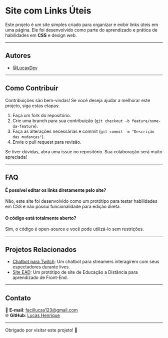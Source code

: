 # Site com Links Úteis

Este projeto é um site simples criado para organizar e exibir links úteis em uma página. Ele foi desenvolvido como parte do aprendizado e prática de habilidades em **CSS** e design web.

---

## Autores

- [@LucaxDev](https://www.instagram.com/lucaxdev/)

---

## Como Contribuir

Contribuições são bem-vindas! Se você deseja ajudar a melhorar este projeto, siga estas etapas:

1. Faça um fork do repositório.
2. Crie uma branch para sua contribuição (`git checkout -b feature/nome-da-feature`).
3. Faça as alterações necessárias e commit (`git commit -m "Descrição das mudanças"`).
4. Envie o pull request para revisão.

Se tiver dúvidas, abra uma issue no repositório. Sua colaboração será muito apreciada!

---

## FAQ

#### É possível editar os links diretamente pelo site?

Não, este site foi desenvolvido como um protótipo para testar habilidades em CSS e não possui funcionalidade para edição direta.

#### O código está totalmente aberto?

Sim, o código é open-source e você pode utilizá-lo sem restrições.

---

## Projetos Relacionados

- [Chatbot para Twitch](https://github.com/lucas-henr/Chatbot_twith): Um chatbot para streamers interagirem com seus espectadores durante lives.
- [Site EAD](https://github.com/lucas-henr/Site-EAD): Um protótipo de site de Educação a Distância para aprendizado de Front-End.

---

## Contato

📧 **E-mail**: facillucas123@gmail.com  
🌐 **GitHub**: [Lucas Henrique](https://github.com/lucas-henr)

---

Obrigado por visitar este projeto! 🚀

